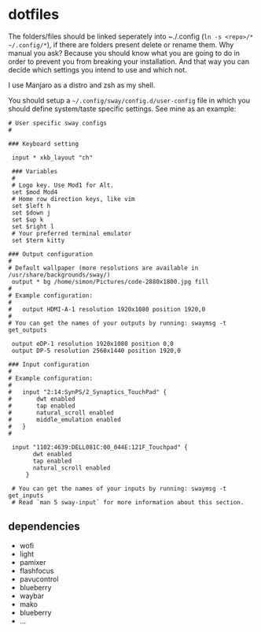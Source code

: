 # dotfiles
The folders/files should be linked seperately into ~./.config (`ln -s <repo>/* ~/.config/*`), if there are folders present delete or rename them. Why manual you ask? Because you should know what you are going to do in order to prevent you from breaking your installation. And that way you can decide which settings you intend to use and which not. 

I use Manjaro as a distro and zsh as my shell.

You should setup a `~/.config/sway/config.d/user-config` file in which you should define system/taste specific settings. See mine as an example:

```
# User specific sway configs
#

### Keyboard setting

 input * xkb_layout "ch"

 ### Variables
 #
 # Logo key. Use Mod1 for Alt.
 set $mod Mod4
 # Home row direction keys, like vim
 set $left h
 set $down j
 set $up k
 set $right l
 # Your preferred terminal emulator
 set $term kitty

### Output configuration
#
# Default wallpaper (more resolutions are available in /usr/share/backgrounds/sway/)
 output * bg /home/simon/Pictures/code-2880x1800.jpg fill
#
# Example configuration:
#
#   output HDMI-A-1 resolution 1920x1080 position 1920,0
#
# You can get the names of your outputs by running: swaymsg -t get_outputs

 output eDP-1 resolution 1920x1080 position 0,0
 output DP-5 resolution 2560x1440 position 1920,0

### Input configuration
#
# Example configuration:
#
#   input "2:14:SynPS/2_Synaptics_TouchPad" {
#       dwt enabled
#       tap enabled
#       natural_scroll enabled
#       middle_emulation enabled
#   }
#

 input "1102:4639:DELL081C:00_044E:121F_Touchpad" {
       dwt enabled
       tap enabled
       natural_scroll enabled
     }

 # You can get the names of your inputs by running: swaymsg -t get_inputs
 # Read `man 5 sway-input` for more information about this section.
```

## dependencies
* wofi
* light
* pamixer
* flashfocus
* pavucontrol
* blueberry
* waybar
* mako
* blueberry
* ...


